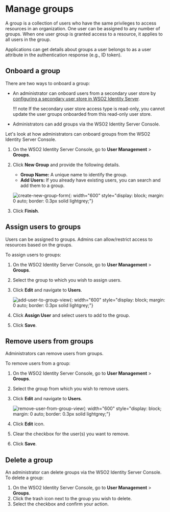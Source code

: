 # Manage groups

A group is a collection of users who have the same privileges to access resources in an organization. One user can be assigned to any number of groups. When one user group is granted access to a resource, it applies to all users in the group.

Applications can get details about groups a user belongs to as a user attribute in the authentication response (e.g., ID token).

## Onboard a group
There are two ways to onboard a group:

- An administrator can onboard users from a secondary user store by [configuring a secondary user store in WSO2 Identity Server]({{base_path}}/guides/users/user-stores/configure-secondary-user-stores/).

    !!! note
        If the secondary user store access type is read-only, you cannot update the user groups onboarded from this read-only user store.

- Administrators can add groups via the WSO2 Identity Server Console.

Let's look at how administrators can onboard groups from the WSO2 Identity Server Console.

1. On the WSO2 Identity Server Console, go to **User Management** > **Groups**.
2. Click **New Group** and provide the following details.

    - **Group Name:** A unique name to identify the group.
    - **Add Users:** If you already have existing users, you can search and add them to a group.

    ![create-new-group-form]({{base_path}}/assets/img/guides/groups/create-new-group-form.png){: width="600" style="display: block; margin: 0 auto; border: 0.3px solid lightgrey;"}

3. Click **Finish**.

## Assign users to groups
Users can be assigned to groups. Admins can allow/restrict access to resources based on the groups.

To assign users to groups:

1. On the WSO2 Identity Server Console, go to **User Management** > **Groups**.
2. Select the group to which you wish to assign users.
3. Click **Edit** and navigate to **Users**.

    ![add-user-to-group-view]({{base_path}}/assets/img/guides/groups/add-user-to-group-view.png){: width="600" style="display: block; margin: 0 auto; border: 0.3px solid lightgrey;"}

4. Click **Assign User** and select users to add to the group.
6. Click **Save**.

## Remove users from groups
Administrators can remove users from groups.

To remove users from a group:

1. On the WSO2 Identity Server Console, go to **User Management** > **Groups**.
2. Select the group from which you wish to remove users.
3. Click **Edit** and navigate to **Users**.

    ![remove-user-from-group-view]({{base_path}}/assets/img/guides/groups/remove-user-from-group-view.png){: width="600" style="display: block; margin: 0 auto; border: 0.3px solid lightgrey;"}

4. Click **Edit** icon.
5. Clear the checkbox for the user(s) you want to remove.
6. Click **Save**.

## Delete a group
An administrator can delete groups via the WSO2 Identity Server Console.
To delete a group:

1. On the WSO2 Identity Server Console, go to **User Management** > **Groups**.
2. Click the trash icon next to the group you wish to delete.
3. Select the checkbox and confirm your action.
